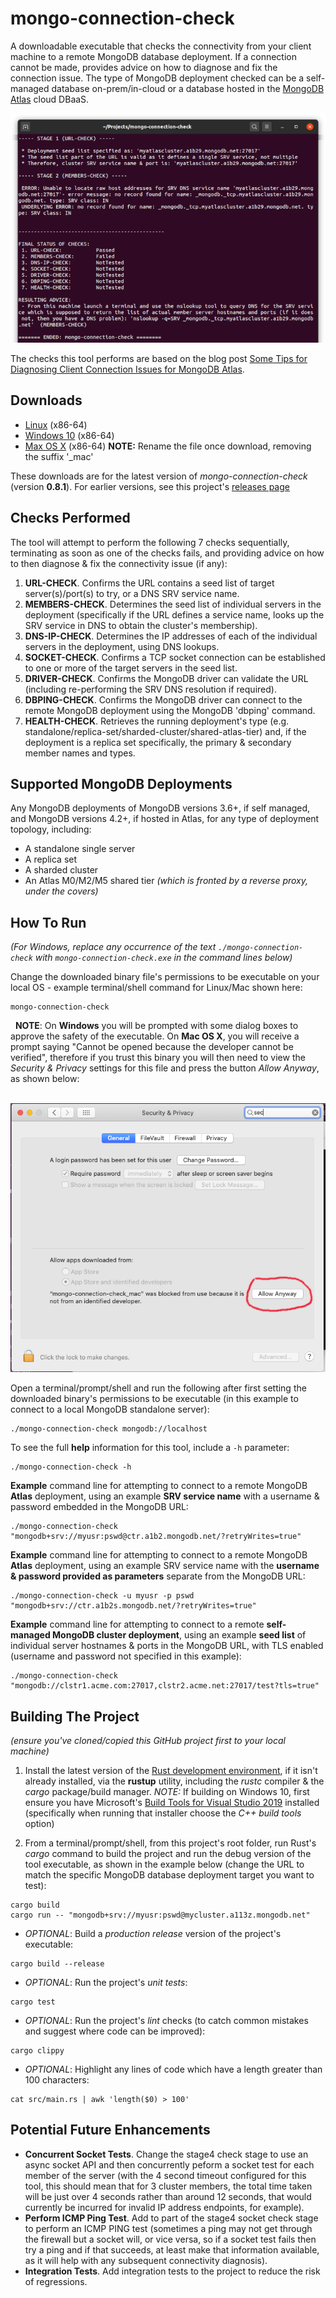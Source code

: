 # mongo-connection-check

A downloadable executable that checks the connectivity from your client machine to a remote MongoDB database deployment. If a connection cannot be made, provides advice on how to diagnose and fix the connection issue. The type of MongoDB deployment checked can be a self-managed database on-prem/in-cloud or a database hosted in the [MongoDB Atlas](https://www.mongodb.com/cloud/atlas) cloud DBaaS.

![Screenshot of the mongo-connection-check tool](.tool_pic.png)

The checks this tool performs are based on the blog post [Some Tips for Diagnosing Client Connection Issues for MongoDB Atlas](http://pauldone.blogspot.com/2019/12/tips-for-atlas-connectivity.html).

## Downloads

 * [Linux](https://github.com/pkdone/mongo-connection-check/releases/download/0.8.1/mongo-connection-check) (x86-64)
 * [Windows 10](https://github.com/pkdone/mongo-connection-check/releases/download/0.8.1/mongo-connection-check.exe) (x86-64)
 * [Max OS X](https://github.com/pkdone/mongo-connection-check/releases/download/0.8.1/mongo-connection-check_mac) (x86-64)  __NOTE:__ Rename the file once download, removing the suffix '_mac'

These downloads are for the latest version of _mongo-connection-check_ (version __0.8.1__). For earlier versions, see this project's [releases page](https://github.com/pkdone/mongo-connection-check/releases)

## Checks Performed

The tool will attempt to perform the following 7 checks sequentially, terminating as soon as one of the checks fails, and providing advice on how to then diagnose & fix the connectivity issue (if any):
 1. __URL-CHECK__. Confirms the URL contains a seed list of target server(s)/port(s) to try, or a DNS SRV service name.
 2. __MEMBERS-CHECK__. Determines the seed list of individual servers in the deployment (specifically if the URL defines a service name, looks up the SRV service in DNS to obtain the cluster's membership).
 3. __DNS-IP-CHECK__. Determines the IP addresses of each of the individual servers in the deployment, using DNS lookups.
 4. __SOCKET-CHECK__. Confirms a TCP socket connection can be established to one or more of the target servers in the seed list.
 5. __DRIVER-CHECK__. Confirms the MongoDB driver can validate the URL (including re-performing the SRV DNS resolution if required).
 6. __DBPING-CHECK__. Confirms the MongoDB driver can connect to the remote MongoDB deployment using the MongoDB 'dbping' command.
 7. __HEALTH-CHECK__. Retrieves the running deployment's type (e.g. standalone/replica-set/sharded-cluster/shared-atlas-tier) and, if the deployment is a replica set specifically, the primary & secondary member names and types.

## Supported MongoDB Deployments

Any MongoDB deployments of MongoDB versions 3.6+, if self managed, and MongoDB versions 4.2+, if hosted in Atlas, for any type of deployment topology, including:
 * A standalone single server
 * A replica set
 * A sharded cluster
 * An Atlas M0/M2/M5 shared tier _(which is fronted by a reverse proxy, under the covers)_
 
## How To Run

_(For Windows, replace any occurrence of the text `./mongo-connection-check` with `mongo-connection-check.exe` in the command lines below)_

Change the downloaded binary file's permissions to be executable on your local OS - example terminal/shell command for Linux/Mac shown here:

```console
mongo-connection-check
```

&nbsp;&nbsp;__NOTE__: On __Windows__ you will be prompted with some dialog boxes to approve the safety of the executable. On __Mac OS X__, you will receive a prompt saying "Cannot be opened because the developer cannot be verified", therefore if you trust this binary you will then need to view the _Security & Privacy_ settings for this file and press the button _Allow Anyway_, as shown below:
 
&nbsp;&nbsp;&nbsp;&nbsp;&nbsp;![Screenshot of Allow Anyway option in Mac OS X](.mac_allow_access.png)

Open a terminal/prompt/shell and run the following after first setting the downloaded binary's permissions to be executable (in this example to connect to a local MongoDB standalone server):

```console
./mongo-connection-check mongodb://localhost
```

To see the full __help__ information for this tool, include a `-h` parameter:

```console
./mongo-connection-check -h
```

__Example__ command line for attempting to connect to a remote MongoDB __Atlas__ deployment, using an example __SRV service name__ with a username & password embedded in the MongoDB URL:

```console
./mongo-connection-check "mongodb+srv://myusr:pswd@ctr.a1b2.mongodb.net/?retryWrites=true"
```

__Example__ command line for attempting to connect to a remote MongoDB __Atlas__ deployment, using an example SRV service name with the __username & password provided as parameters__ separate from the MongoDB URL:

```console
./mongo-connection-check -u myusr -p pswd "mongodb+srv://ctr.a1b2s.mongodb.net/?retryWrites=true"
```

__Example__ command line for attempting to connect to a remote __self-managed MongoDB cluster deployment__, using an example __seed list__ of individual server hostnames & ports in the MongoDB URL, with TLS enabled (username and password not specified in this example):

```console
./mongo-connection-check "mongodb://clstr1.acme.com:27017,clstr2.acme.net:27017/test?tls=true"
```

## Building The Project

_(ensure you've cloned/copied this GitHub project first to your local machine)_

 1. Install the latest version of the [Rust development environment](https://www.rust-lang.org/tools/install), if it isn't already installed, via the __rustup__ utility, including the _rustc_ compiler & the _cargo_ package/build manager. _NOTE:_ If building on Windows 10, first ensure you have Microsoft's [Build Tools for Visual Studio 2019](https://visualstudio.microsoft.com/thank-you-downloading-visual-studio/?sku=BuildTools&rel=16) installed (specifically when running that installer choose the _C++ build tools_ option)

 2. From a terminal/prompt/shell, from this project's root folder, run Rust's _cargo_ command to build the project and run the debug version of the tool executable, as shown in the example below (change the URL to match the specific MongoDB database deployment target you want to test):
 
```console
cargo build
cargo run -- "mongodb+srv://myusr:pswd@mycluster.a113z.mongodb.net"
```

 * _OPTIONAL_: Build a _production release_ version of the project's executable:
```console
cargo build --release
```
 
 * _OPTIONAL_: Run the project's _unit tests_:
```console
cargo test
```
 
 * _OPTIONAL_: Run the project's _lint_ checks (to catch common mistakes and suggest where code can be improved):
```console
cargo clippy
```

 * _OPTIONAL_: Highlight any lines of code which have a length greater than 100 characters:
```console
cat src/main.rs | awk 'length($0) > 100'
```

## Potential Future Enhancements

* __Concurrent Socket Tests__. Change the stage4 check stage to use an async socket API and then concurrently peform a socket test for each member of the server (with the 4 second timeout configured for this tool, this should mean that for 3 cluster members, the total time taken will be just over 4 seconds rather than around 12 seconds, that would currently be incurred for invalid IP address endpoints, for example).
* __Perform ICMP Ping Test__. Add to part of the stage4 socket check stage to perform an ICMP PING test (sometimes a ping may not get through the firewall but a socket will, or vice versa, so if a socket test fails then try a ping and if that succeeds, at least make that information available, as it will help with any subsequent connectivity diagnosis).
* __Integration Tests__. Add integration tests to the project to reduce the risk of regressions.

